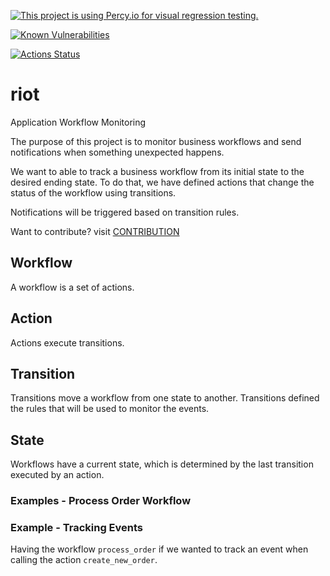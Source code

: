 [![This project is using Percy.io for visual regression testing.](https://percy.io/static/images/percy-badge.svg)](https://percy.io/Shaken-Bytes/riot-dashboard)

[![Known Vulnerabilities](https://snyk.io/test/github/shakenbytes/riot/badge.svg?targetFile=package.json)](https://snyk.io/test/github/shakenbytes/riot?targetFile=package.json)

[![Actions Status](https://github.com/shakenbytes/riot/workflows/ci/badge.svg)](https://github.com/riot/workflows/actions)


# riot
Application Workflow Monitoring

The purpose of this project is to monitor business workflows and send notifications when something unexpected happens.

We want to able to track a business workflow from its initial state to the desired ending state. To do that, we have defined actions that change the status of the workflow using transitions.

Notifications will be triggered based on transition rules.

Want to contribute? visit [CONTRIBUTION](CONTRIBUTING.md)

## Workflow

A workflow is a set of actions.

## Action

Actions execute transitions.

## Transition

Transitions move a workflow from one state to another. Transitions defined the rules that will be used to monitor the events.

## State

Workflows have a current state, which is determined by the last transition executed by an action.

### Examples - Process Order Workflow


### Example - Tracking Events

Having the workflow `process_order` if we wanted to track an event when calling the action `create_new_order`.
